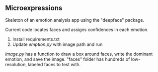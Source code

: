 ## Microexpressions
Skeleton of an emotion analysis app using the "deepface" package.

Current code locates faces and assigns confidences in each emotion.

1. Install requirements.txt
2. Update _emption.py_ with image path and run

_image.py_ has a function to draw a box around faces, write the dominant emotion, and save the image.
"faces" folder has hundreds of low-resolution, labeled faces to test with.
